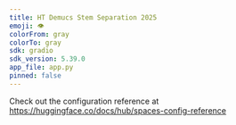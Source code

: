 ```yaml
---
title: HT Demucs Stem Separation 2025
emoji: 👁
colorFrom: gray
colorTo: gray
sdk: gradio
sdk_version: 5.39.0
app_file: app.py
pinned: false
---
```


Check out the configuration reference at https://huggingface.co/docs/hub/spaces-config-reference
